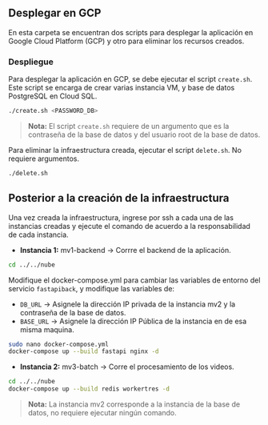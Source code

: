 ## Desplegar en GCP

En esta carpeta se encuentran dos scripts para desplegar la aplicación en Google Cloud Platform (GCP) y otro para eliminar los recursos creados.

### Despliegue

Para desplegar la aplicación en GCP, se debe ejecutar el script `create.sh`. Este script se encarga de crear varias instancia VM, y base de datos PostgreSQL en Cloud SQL.

```bash
./create.sh <PASSWORD_DB>
```
 > **Nota:** El script `create.sh` requiere de un argumento que es la contraseña de la base de datos y del usuario root de la base de datos.

Para eliminar la infraestructura creada, ejecutar el script `delete.sh`. No requiere argumentos.

```bash
./delete.sh
```

## Posterior a la creación de la infraestructura

Una vez creada la infraestructura, ingrese por ssh a cada una de las instancias creadas y ejecute el comando de acuerdo a la responsabilidad de cada instancia.

 - **Instancia 1:** mv1-backend -> Corrre el backend de la aplicación.

```bash
cd ../../nube
```

  Modifique el docker-compose.yml para cambiar las variables de entorno del servicio `fastapiback`, y modifique las variables de:

  - `DB_URL` -> Asignele la dirección IP privada de la instancia mv2 y la contraseña de la base de datos.
  - `BASE_URL` -> Asignele la dirección IP Pública de la instancia en de esa misma maquina.

```bash
sudo nano docker-compose.yml
docker-compose up --build fastapi nginx -d
```

 - **Instancia 2:** mv3-batch -> Corre el procesamiento de los videos.

```bash
cd ../../nube
docker-compose up --build redis workertres -d
```

 > **Nota:** La instancia mv2 corresponde a la instancia de la base de datos, no requiere ejecutar ningún comando.

